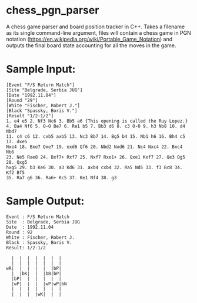 # chess_pgn_parser
A chess game parser and board position tracker in C++. Takes a filename as its single command-line argument, files will contain a chess game in PGN notation (https://en.wikipedia.org/wiki/Portable_Game_Notation) and outputs the final board state accounting for all the moves in the game.

# Sample Input:
```
[Event "F/S Return Match"]
[Site "Belgrade, Serbia JUG"]
[Date "1992.11.04"]
[Round "29"]
[White "Fischer, Robert J."]
[Black "Spassky, Boris V."]
[Result "1/2-1/2"]
1. e4 e5 2. Nf3 Nc6 3. Bb5 a6 {This opening is called the Ruy Lopez.}
4. Ba4 Nf6 5. O-O Be7 6. Re1 b5 7. Bb3 d6 8. c3 O-O 9. h3 Nb8 10. d4 Nbd7
11. c4 c6 12. cxb5 axb5 13. Nc3 Bb7 14. Bg5 b4 15. Nb1 h6 16. Bh4 c5 17. dxe5
Nxe4 18. Bxe7 Qxe7 19. exd6 Qf6 20. Nbd2 Nxd6 21. Nc4 Nxc4 22. Bxc4 Nb6
23. Ne5 Rae8 24. Bxf7+ Rxf7 25. Nxf7 Rxe1+ 26. Qxe1 Kxf7 27. Qe3 Qg5 28. Qxg5
hxg5 29. b3 Ke6 30. a3 Kd6 31. axb4 cxb4 32. Ra5 Nd5 33. f3 Bc8 34. Kf2 Bf5
35. Ra7 g6 36. Ra6+ Kc5 37. Ke1 Nf4 38. g3
```

# Sample Output:
```
Event : F/S Return Match
Site  : Belgrade, Serbia JUG
Date  : 1992.11.04
Round : 92
White : Fischer, Robert J.
Black : Spassky, Boris V.
Result: 1/2-1/2

  |  |  |  |  |  |  |  
  |  |  |  |  |  |  |  
wR|  |  |  |  |  |bP|  
  |  |bK|  |  |bB|bP|  
  |bP|  |  |  |  |  |  
  |wP|  |  |  |wP|wP|bN
  |  |  |  |  |  |  |  
  |  |  |  |wK|  |  |  
```
